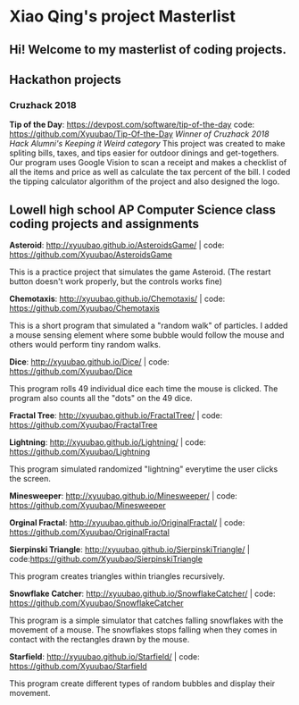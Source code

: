 # Xiao Qing's project Masterlist

## Hi! Welcome to my masterlist of coding projects.

## Hackathon projects

### Cruzhack 2018

<b/>Tip of the Day</b>: https://devpost.com/software/tip-of-the-day code: https://github.com/Xyuubao/Tip-Of-the-Day
<i/> Winner of Cruzhack 2018 Hack Alumni's Keeping it Weird category </i>
This project was created to make spliting bills, taxes, and tips easier for outdoor dinings and get-togethers. Our program uses Google Vision to scan a receipt and makes a checklist of all the items and price as well as calculate the tax percent of the bill. I coded the tipping calculator algorithm of the project and also designed the logo.


## Lowell high school AP Computer Science class coding projects and assignments

<b/>Asteroid</b>: http://xyuubao.github.io/AsteroidsGame/ | code: https://github.com/Xyuubao/AsteroidsGame

This is a practice project that simulates the game Asteroid. (The restart button doesn't work properly, but the controls works fine)

<b/>Chemotaxis</b>: http://xyuubao.github.io/Chemotaxis/ | code: https://github.com/Xyuubao/Chemotaxis

This is a short program that simulated a "random walk" of particles. I added a mouse sensing element where some bubble would follow the mouse and others would perform tiny random walks. 

<b/>Dice</b>: http://xyuubao.github.io/Dice/ | code: https://github.com/Xyuubao/Dice

This program rolls 49 individual dice each time the mouse is clicked. The program also counts all the "dots" on the 49 dice.

<b/>Fractal Tree</b>: http://xyuubao.github.io/FractalTree/ | code: https://github.com/Xyuubao/FractalTree

<b/>Lightning</b>:  http://xyuubao.github.io/Lightning/  | code: https://github.com/Xyuubao/Lightning

This program simulated randomized "lightning" everytime the user clicks the screen. 

<b/>Minesweeper</b>: http://xyuubao.github.io/Minesweeper/ | code: https://github.com/Xyuubao/Minesweeper

<b/>Orginal Fractal</b>: http://xyuubao.github.io/OriginalFractal/ | code: https://github.com/Xyuubao/OriginalFractal

<b/>Sierpinski Triangle</b>: http://xyuubao.github.io/SierpinskiTriangle/ | code:https://github.com/Xyuubao/SierpinskiTriangle

This program creates triangles within triangles recursively.

<b/>Snowflake Catcher</b>: http://xyuubao.github.io/SnowflakeCatcher/ | code: https://github.com/Xyuubao/SnowflakeCatcher

This program is a simple simulator that catches falling snowflakes with the movement of a mouse. The snowflakes stops falling when they comes in contact with the rectangles drawn by the mouse. 

<b/>Starfield</b>: http://xyuubao.github.io/Starfield/ | code: https://github.com/Xyuubao/Starfield

This program create different types of random bubbles and display their movement.





















